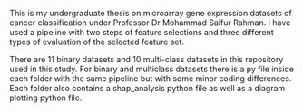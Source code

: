 This is my undergraduate thesis on microarray gene expression datasets of cancer classification under Professor Dr Mohammad Saifur Rahman.
I have used a pipeline with two steps of feature selections and three different types of evaluation of the selected feature set.

There are 11 binary datasets and 10 multi-class datasets in this repository used in this study. 
For binary and multiclass datasets there is a py file inside each folder with the same pipeline but with some minor coding differences.
Each folder also contains a shap_analysis python file as well as a diagram plotting python file.
